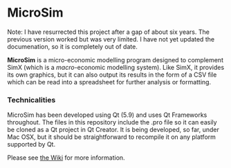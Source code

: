 # MicroSim

Note: I have resurrected this project after a gap of about six years. The previous version worked but was very limited. I have not yet updated the documenation, so it is completely out of date.

**MicroSim** is a micro-economic modelling program designed to complement SimX (which is a *macro*-economic modelling system). Like SimX, it provides its own graphics, but it can also output its results in the form of a CSV file which can be read into a spreadsheet for further analysis or formatting.

### Technicalities ###

MicroSim has been developed using Qt (5.9) and uses Qt Frameworks throughout. The files in this repository include the .pro file so it can easily be cloned as a Qt project in Qt Creator. It is being developed, so far, under Mac OSX, but it should be straightforward to recompile it on any platform supported by Qt.

Please see [the Wiki](https://github.com/Obson/MicroSim-GUI/wiki) for more information.
